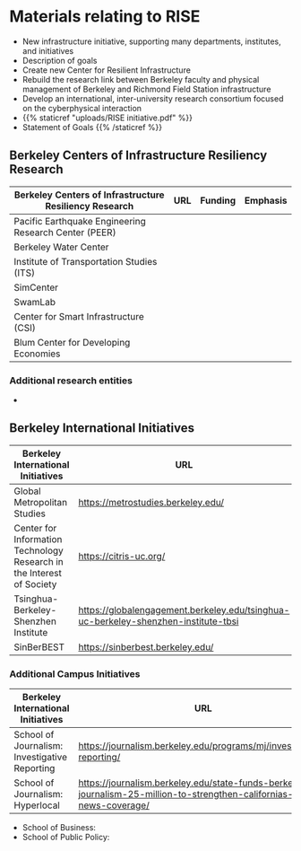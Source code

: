 # Materials relating to RISE
- New infrastructure initiative, supporting many departments, institutes, and initiatives
- Description of goals
-   Create new Center for Resilient Infrastructure 
-   Rebuild the research link between Berkeley faculty and physical management of Berkeley and Richmond Field Station infrastructure
-   Develop an international, inter-university research consortium focused on the cyberphysical interaction
-   {{% staticref "uploads/RISE initiative.pdf" %}}  
-   Statement of Goals {{% /staticref %}} 
## Berkeley Centers of Infrastructure Resiliency Research
 |Berkeley Centers of Infrastructure Resiliency Research | URL | Funding | Emphasis |
| ---------------- | --- | ------- | -------- |
|Pacific Earthquake Engineering Research Center (PEER)|||
|Berkeley Water Center|||
|Institute of Transportation Studies (ITS)|||
|SimCenter|||
|SwamLab|||
|Center for Smart Infrastructure (CSI)|||
|Blum Center for Developing Economies|||

### Additional research entities
- 


## Berkeley International Initiatives
|Berkeley International Initiatives| URL|Funding|Emphasis|
| ---------------- | --- | ------- | -------- |
|Global Metropolitan Studies|https://metrostudies.berkeley.edu/|||
|Center for Information Technology Research in the Interest of Society|https://citris-uc.org/|||
|Tsinghua-Berkeley-Shenzhen Institute|https://globalengagement.berkeley.edu/tsinghua-uc-berkeley-shenzhen-institute-tbsi|||
|SinBerBEST|https://sinberbest.berkeley.edu/|||

### Additional Campus Initiatives
|Berkeley International Initiatives| URL|Funding|Emphasis|
| ---------------- | --- | ------- | -------- |
|School of Journalism: Investigative Reporting |https://journalism.berkeley.edu/programs/mj/investigative-reporting/|||
|School of Journalism: Hyperlocal|https://journalism.berkeley.edu/state-funds-berkeley-journalism-25-million-to-strengthen-californias-local-news-coverage/|||
- School of Business: 
- School of Public Policy: 
